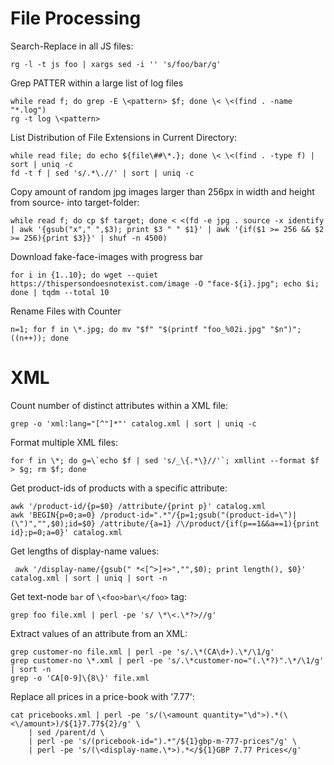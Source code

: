 # File Processing

Search-Replace in all JS files:

    rg -l -t js foo | xargs sed -i '' 's/foo/bar/g'

Grep PATTER within a large list of log files

    while read f; do grep -E \<pattern> $f; done \< \<(find . -name "*.log")  
    rg -t log \<pattern>

List Distribution of File Extensions in Current Directory:

    while read file; do echo ${file\##\*.}; done \< \<(find . -type f) | sort | uniq -c
    fd -t f | sed 's/.*\.//' | sort | uniq -c

Copy amount of random jpg images larger than 256px in width and height from source- into target-folder:

    while read f; do cp $f target; done < <(fd -e jpg . source -x identify | awk '{gsub("x"," ",$3); print $3 " " $1}' | awk '{if($1 >= 256 && $2 >= 256){print $3}}' | shuf -n 4500)

Download fake-face-images with progress bar

    for i in {1..10}; do wget --quiet https://thispersondoesnotexist.com/image -O "face-${i}.jpg"; echo $i; done | tqdm --total 10

Rename Files with Counter

    n=1; for f in \*.jpg; do mv "$f" "$(printf "foo_%02i.jpg" "$n")"; ((n++)); done

# XML

Count number of distinct attributes within a XML file:

    grep -o 'xml:lang="[^"]*"' catalog.xml | sort | uniq -c

Format multiple XML files:

    for f in \*; do g=\`echo $f | sed 's/_\{.*\}//'`; xmllint --format $f > $g; rm $f; done

Get product-ids of products with a specific attribute:

    awk '/product-id/{p=$0} /attribute/{print p}' catalog.xml
    awk 'BEGIN{p=0;a=0} /product-id=".*"/{p=1;gsub("(product-id=\")|(\")","",$0);id=$0} /attribute/{a=1} /\/product/{if(p==1&&a==1){print id};p=0;a=0}' catalog.xml

Get lengths of display-name values:

     awk '/display-name/{gsub(" *<[^>]+>","",$0); print length(), $0}' catalog.xml | sort | uniq | sort -n

Get text-node `bar` of `\<foo>bar\</foo>` tag:

    grep foo file.xml | perl -pe 's/ \*\<.\*?>//g'

Extract values of an attribute from an XML:

    grep customer-no file.xml | perl -pe 's/.\*(CA\d+).\*/\1/g'
    grep customer-no \*.xml | perl -pe 's/.\*customer-no="(.\*?)".\*/\1/g' | sort -n
    grep -o 'CA[0-9]\{8\}' file.xml

Replace all prices in a price-book with '7.77':

    cat pricebooks.xml | perl -pe 's/(\<amount quantity="\d">).*(\<\/amount>)/${1}7.77${2}/g' \
        | sed /parent/d \
        | perl -pe 's/(pricebook-id=").*"/${1}gbp-m-777-prices"/g' \
        | perl -pe 's/(\<display-name.\*>).*</${1}GBP 7.77 Prices</g'
